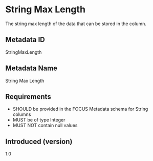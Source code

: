 # String Max Length

The string max length of the data that can be stored in the column.

## Metadata ID

StringMaxLength

## Metadata Name

String Max Length

## Requirements
- SHOULD be provided in the FOCUS Metadata schema for String columns 
- MUST be of type Integer
- MUST NOT contain null values

## Introduced (version)

1.0
